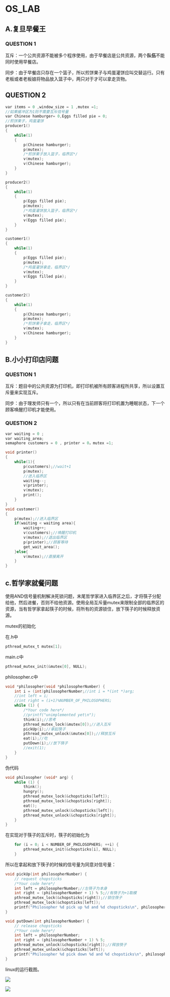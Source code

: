 # OS_LAB

## A.复旦早餐王

### QUESTION 1

 互斥：一个公共资源不能被多个程序使用，由于早餐店是公共资源，两个**队伍**不能同时使用早餐店。

 同步：由于早餐店只存在一个篮子，所以煎饼果子与鸡蛋灌饼应叫交替运行。只有老板或者老板娘将物品放入篮子中，两只对于才可以拿走货物。

## QUESTION 2

```c
var items = 0 ,window_size = 1 ,mutex =1;
//如果缓冲区为1则不需要互斥信号量
var Chinese hamburger= 0,Eggs filled pie = 0;
//煎饼果子，鸡蛋灌饼
producer1()
{
    while(1)
    {
        p(Chinese hamburger);
        p(mutex);
        /*煎饼果子放入篮子，临界区*/
        v(mutex);
        v(Chinese hamburger);
    }
}
```

```c
producer2()
{
	while(1)
    {
        p(Eggs filled pie);
        p(mutex);
        /*鸡蛋灌饼放入篮子，临界区*/
        v(mutex);
        v(Eggs filled pie);
    }
}
```

```c
customer1()
{
	while(1)
    {
        p(Eggs filled pie);
        p(mutex);
        /*鸡蛋灌饼拿走，临界区*/
        v(mutex);
        v(Eggs filled pie);
    }
}
```

```c
customer2()
{
	while(1)
    {
        p(Chinese hamburger);
        p(mutex);
        /*煎饼果子拿走，临界区*/
        v(mutex);
        v(Chinese hamburger);
    }
}
```

## B.小小打印店问题

### QUESTION 1

互斥：题目中的公共资源为打印机，即打印机被所有顾客进程所共享，所以设置互斥量来实现互斥。

同步：由于理发师只有一个，所以只有在当前顾客将打印机置为睡眠状态，下一个顾客唤醒打印机才能使用。

### QUESTION 2

```c
var waiting = 0 ;
var waiting_area;
semaphore customers = 0 , printer = 0，mutex =1;

void printer()
{
    while(1){
        p(customers);//wait+1
        p(mutex);
        //进入临界区
        waiting--;
        v(printer);
        v(mutex);
        print();
    }
}
void customer()
{
	p(mutex);//进入临界区
    if(waiting < waiting area){
        waiting++;
        v(customers);//唤醒打印机
        v(mutex);//退出临界区
        p(printer);//顾客等待
        get_wait_area();
    }else{
        v(mutex);//直接离开
    }
}
```

## c.哲学家就餐问题

使用AND信号量机制解决死锁问题，末尾哲学家进入临界区之后，才将筷子分配给他，然后进餐，否则不给他资源。使用全局互斥量mutex来限制全部的临界区的资源，当有哲学家拿起筷子的时候，将所有的资源锁住，放下筷子的时候释放资源。

mutex的初始化

在.h中

```c
pthread_mutex_t mutex[1];
```

main.c中

```c
pthread_mutex_init(&mutex[0], NULL);
```

philosopher.c中

```c
void *philosopher(void *philosopherNumber) {
	int i = (int)philosopherNumber;//int i = *(int *)arg;
	//int left = i;
	//int right = (i+1)%NUMBER_OF_PHILOSOPHERS;
	while (1) {
		/*Your code here*/
		//printf("unimplemented yet\n");
		think(i);//思考
		pthread_mutex_lock(&mutex[0]);//进入互斥
		pickUp(i);//拿起筷子
		pthread_mutex_unlock(&mutex[0]);//释放互斥
		eat(i);//吃
		putDown(i);//放下筷子
		//exit(1);
	}
}
```

伪代码

```c
void philosopher (void* arg) {
    while (1) {
        think();
        hungry();
        pthread_mutex_lock(&chopsticks[left]);
        pthread_mutex_lock(&chopsticks[right]);
        eat();
        pthread_mutex_unlock(&chopsticks[left]);    
        pthread_mutex_unlock(&chopsticks[right]);
    }
}
```

在实现对于筷子的互斥时，筷子的初始化为

```c
	for (i = 0; i < NUMBER_OF_PHILOSOPHERS; ++i) {
		pthread_mutex_init(&chopsticks[i], NULL);
	}
```

所以在拿起和放下筷子的时候的信号量为同意对信号量：

```c
void pickUp(int philosopherNumber) {
	// request chopsticks
    /*Your code here*/
	int left = philosopherNumber;//左筷子为本身
    int right = (philosopherNumber + 1) % 5;//有筷子为+1取模
	pthread_mutex_lock(&chopsticks[right]);//锁住筷子
	pthread_mutex_lock(&chopsticks[left]);
	printf("Philosopher %d pick up %d and %d chopsticks\n", philosopherNumber,left,right);
}
```

````c
void putDown(int philosopherNumber) {
	// release chopsticks
    /*Your code here*/
	int left = philosopherNumber;
    int right = (philosopherNumber + 1) % 5;
	pthread_mutex_unlock(&chopsticks[right]);//释放筷子
	pthread_mutex_unlock(&chopsticks[left]);
	printf("Philosopher %d pick down %d and %d chopsticks\n", philosopherNumber,left,right);
}
````

linux的运行截图。

![](C:\Users\0x0\Downloads\uTools_1604931254104.png)

![](C:\Users\0x0\Downloads\uTools_1604934360109.png)